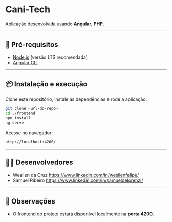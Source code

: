 # Cani-Tech

Aplicação desenvolvida usando **Angular**, **PHP**.  

---

## 🚀 Pré-requisitos

- [Node.js](https://nodejs.org/) (versão LTS recomendada)  
- [Angular CLI](https://angular.io/cli)

---

## 📦 Instalação e execução

Clone este repositório, instale as dependências e rode a aplicação:

```bash
git clone <url-do-repo>
cd ./frontend
npm install
ng serve
```

Acesse no navegador:

```
http://localhost:4200/
```

---

## 👨‍💻 Desenvolvedores

- Wesllen da Cruz  <https://www.linkedin.com/in/wesllenfelipe/>
- Samuel Ribeiro   <https://www.linkedin.com/in/samueldelorenzi/>

---

## 📌 Observações

- O frontend do projeto estará disponível localmente na **porta 4200**.  
